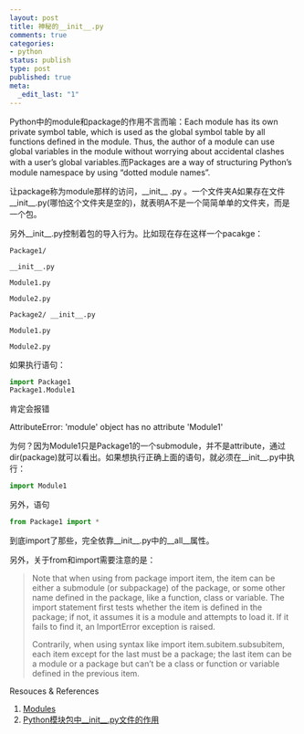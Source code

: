 ```yaml
--- 
layout: post
title: 神秘的__init__.py
comments: true
categories:
- python
status: publish
type: post
published: true
meta: 
  _edit_last: "1"
---
```


Python中的module和package的作用不言而喻：Each module has its own private
symbol table, which is used as the global symbol table by all functions
defined in the module. Thus, the author of a module can use global
variables in the module without worrying about accidental clashes with a
user’s global variables.而Packages are a way of structuring Python’s
module namespace by using “dotted module names”.

让package称为module那样的访问，\_\_init\_\_ .py
。一个文件夹A如果存在文件\_\_init\_\_.py(哪怕这个文件夹是空的)，就表明A不是一个简简单单的文件夹，而是一个包。

另外\_\_init\_\_.py控制着包的导入行为。比如现在存在这样一个pacakge：

~~~ shell
Package1/

__init__.py

Module1.py

Module2.py

Package2/ __init__.py

Module1.py

Module2.py
~~~

如果执行语句：

~~~~ python
import Package1
Package1.Module1
~~~~

肯定会报错

AttributeError: 'module' object has no attribute 'Module1'

为何？因为Module1只是Package1的一个submodule，并不是attribute，通过dir(package)就可以看出。如果想执行正确上面的语句，就必须在\_\_init\_\_.py中执行：

~~~~ python
import Module1
~~~~

另外，语句

~~~~ python
from Package1 import *
~~~~

到底import了那些，完全依靠\_\_init\_\_.py中的\_\_all\_\_属性。

另外，关于from和import需要注意的是：

> Note that when using from package import item, the item can be either
> a submodule (or subpackage) of the package, or some other name defined
> in the package, like a function, class or variable. The import
> statement first tests whether the item is defined in the package; if
> not, it assumes it is a module and attempts to load it. If it fails to
> find it, an ImportError exception is raised.
>
> Contrarily, when using syntax like import item.subitem.subsubitem,
> each item except for the last must be a package; the last item can be
> a module or a package but can’t be a class or function or variable
> defined in the previous item.

Resouces & References

1.  [Modules][]
2.  [Python模块包中\_\_init\_\_.py文件的作用][]

  [Modules]: http://docs.python.org/tutorial/modules.html
  [Python模块包中\_\_init\_\_.py文件的作用]: http://www.yuanma.org/data/2008/1229/article_3456.htm
